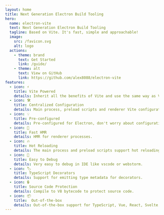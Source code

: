 ```yaml
---
layout: home
title: Next Generation Electron Build Tooling
hero:
  name: electron-vite
  text: Next Generation Electron Build Tooling
  tagline: Based on Vite. It's fast, simple and approachable!
  image:
    src: /favicon.svg
    alt: logo
  actions:
    - theme: brand
      text: Get Started
      link: /guide/
    - theme: alt
      text: View on GitHub
      link: https://github.com/alex8088/electron-vite
features:
  - icon: ⚡
    title: Vite Powered
    details: Inherit all the benefits of Vite and use the same way as Vite.
  - icon: 🛠
    title: Centralized Configuration
    details: Main process, preload scripts and renderer Vite configuration combined into one file.
  - icon: 💡
    title: Pre-configured
    details: Pre-configured for Electron, don't worry about configuration.
  - icon: 🚀
    title: Fast HMR
    details: HMR for renderer processes.
  - icon: 🔥
    title: Hot Reloading
    details: The main process and preload scripts support hot reloading.
  - icon: 🔌
    title: Easy to Debug
    details: Very easy to debug in IDE like vscode or webstorm.
  - icon: 🏷️
    title: TypeScript Decorators
    details: Support for emitting type metadata for decorators.
  - icon: 🔒
    title: Source Code Protection
    details: Compile to V8 bytecode to protect source code.
  - icon: 📦
    title:  Out-of-the-box
    details: Out-of-the-box support for TypeScript, Vue, React, Svelte, SolidJS and more.
---
```

